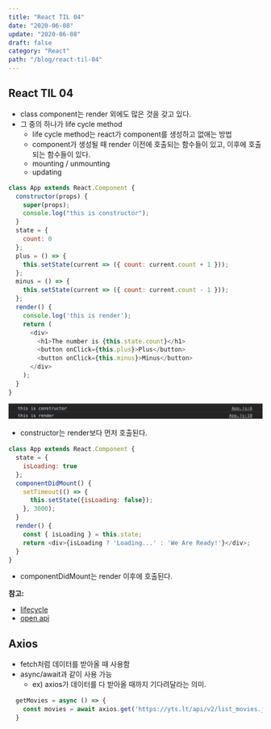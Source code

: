```yaml
---
title: "React TIL 04"
date: "2020-06-08"
update: "2020-06-08"
draft: false
category: "React"
path: "/blog/react-til-04"
---
```


## React TIL 04
- class component는 render 외에도 많은 것을 갖고 있다.
- 그 중의 하나가 life cycle method
  - life cycle method는 react가 component를 생성하고 없애는 방법
  - component가 생성될 때 render 이전에 호출되는 함수들이 있고, 이후에 호출되는 함수들이 있다.
  - mounting / unmounting
  - updating

```js
class App extends React.Component {
  constructor(props) {
    super(props);
    console.log("this is constructor");
  }
  state = {
    count: 0
  };
  plus = () => {
    this.setState(current => ({ count: current.count + 1 }));
  };
  minus = () => {
    this.setState(current => ({ count: current.count - 1 }));
  };
  render() {
    console.log('this is render');
    return (
      <div>
        <h1>The number is {this.state.count}</h1>
        <button onClick={this.plus}>Plus</button>
        <button onClick={this.minus}>Minus</button>
      </div>
    );
  }
}
```

![](https://github.com/codeAmeba/amebalab/blob/master/src/images/constructor_first.png?raw=true)
- constructor는 render보다 먼저 호출된다.

```js
class App extends React.Component {
  state = {
    isLoading: true
  };
  componentDidMount() {
    setTimeout(() => {
      this.setState({isLoading: false});
    }, 3000);
  }
  render() {
    const { isLoading } = this.state;
    return <div>{isLoading ? 'Loading...' : 'We Are Ready!'}</div>;
  }
}
```

- componentDidMount는 render 이후에 호출된다.

**참고:**
- [lifecycle](https://reactjs-kr.firebaseapp.com/docs/state-and-lifecycle.html)
- [open api](https://yts.lt/api)

## Axios
- fetch처럼 데이터를 받아올 때 사용함
- async/await과 같이 사용 가능
  - ex) axios가 데이터를 다 받아올 때까지 기다려달라는 의미.

```js
  getMovies = async () => {
    const movies = await axios.get('https://yts.lt/api/v2/list_movies.json');  
  }
```